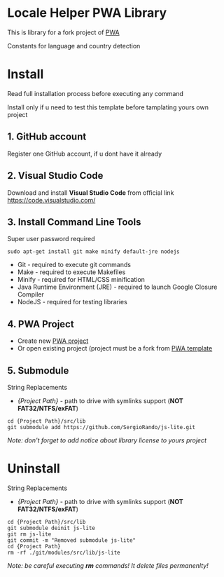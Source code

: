 # Locale Helper PWA Library

This is library for a fork project of [PWA](https://github.com/SergioRando/PWA)

Constants for language and country detection

# Install
Read full installation process before executing any command

Install only if u need to test this template before tamplating yours own project

## 1. GitHub account
Register one GitHub account, if u dont have it already

## 2. Visual Studio Code
Download and install **Visual Studio Code** from official link https://code.visualstudio.com/

## 3. Install Command Line Tools
Super user password required
```
sudo apt-get install git make minify default-jre nodejs
```
* Git - required to execute git commands
* Make - required to execute Makefiles
* Minify - required for HTML/CSS minification
* Java Runtime Environment (JRE) - required to launch Google Closure Compiler
* NodeJS - required for testing libraries

## 4. PWA Project
- Create new [PWA project](https://github.com/SergioRando/PWA)
- Or open existing project (project must be a fork from [PWA template](https://github.com/SergioRando/PWA)

## 5. Submodule
String Replacements
* _{Project Path}_ - path to drive with symlinks support (**NOT FAT32/NTFS/exFAT**)

```
cd {Project Path}/src/lib
git submodule add https://github.com/SergioRando/js-lite.git
```
_Note: don't forget to add notice about library license to yours project_

# Uninstall
String Replacements
* _{Project Path}_ - path to drive with symlinks support (**NOT FAT32/NTFS/exFAT**)
```
cd {Project Path}/src/lib
git submodule deinit js-lite
git rm js-lite
git commit -m "Removed submodule js-lite"
cd {Project Path}
rm -rf ./git/modules/src/lib/js-lite
```
_Note: be careful executing **rm** commands! It delete files permanenlty!_
